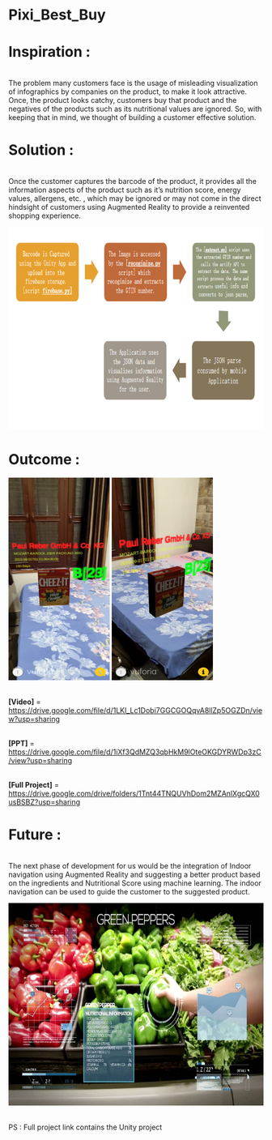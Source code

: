# Pixi_Best_Buy

# Inspiration :
<br>The problem many customers face is the usage of misleading visualization of infographics by companies on the product, to make it look attractive. Once, the product looks catchy, customers buy that product and the negatives of the products such as its nutritional values are ignored. So, with keeping that in mind, we thought of building a customer effective solution.</br>

# Solution :
<br>Once the customer captures the barcode of the product, it provides all the information aspects of the product such as it’s nutrition score, energy values, allergens, etc. , which may be ignored or may not come in the direct hindsight of customers using Augmented Reality to provide a reinvented shopping experience.</br>

<img src="img/wf.PNG" width=800 height=400>

# Outcome :

<img src="img/1.jpeg" width=200 height=400>        <img src="img/2.jpeg" width=200 height=400>

<br><b>[Video]</b> = https://drive.google.com/file/d/1LKl_Lc1Dobi7GGCGOQqvA8llZp5OGZDn/view?usp=sharing</br>

<br><b>[PPT]</b> = https://drive.google.com/file/d/1iXf3QdMZQ3qbHkM9lOteOKGDYRWDp3zC/view?usp=sharing</br>

<br><b>[Full Project]</b> = https://drive.google.com/drive/folders/1Tnt44TNQUVhDom2MZAnlXgcQX0usBSBZ?usp=sharing</br>




# Future : 
<br>The next phase of development for us would be the integration of Indoor navigation using Augmented Reality and suggesting a better product based on the ingredients and Nutritional Score using machine learning. The indoor navigation can be used to guide the customer to the suggested product.</br>

<img src="img/main.jpeg" width=800 height=400>

<br>PS : Full project link contains the Unity project </br>

